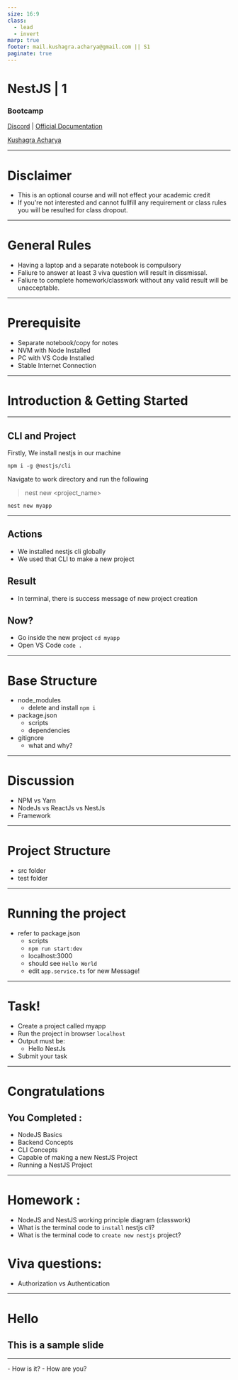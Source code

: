 ```yaml
---
size: 16:9
class:
  - lead
  - invert
marp: true
footer: mail.kushagra.acharya@gmail.com || S1
paginate: true
---
```


# NestJS | 1

### Bootcamp

[Discord](https://discord.gg/URhAqbTEJb) | [Official Documentation](https://docs.nestjs.com/)

[Kushagra Acharya](https://www.linkedin.com/in/kushagraacharya/)

---

# Disclaimer

- This is an optional course and will not effect your academic credit
- If you're not interested and cannot fullfill any requirement or class rules you will be resulted for class dropout.

---

# General Rules

- Having a laptop and a separate notebook is compulsory
- Faliure to answer at least 3 viva question will result in dissmissal.
- Faliure to complete homework/classwork without any valid result will be unacceptable.

---

# Prerequisite

- Separate notebook/copy for notes
- NVM with Node Installed
- PC with VS Code Installed
- Stable Internet Connection

---

# Introduction & Getting Started

---

## CLI and Project

Firstly, We install nestjs in our machine

```
npm i -g @nestjs/cli
```

Navigate to work directory and run the following

> nest new <project_name>

```
nest new myapp
```

---

## Actions

- We installed nestjs cli globally
- We used that CLI to make a new project

## Result

- In terminal, there is success message of new project creation

## Now?

- Go inside the new project `cd myapp`
- Open VS Code `code .`

---

# Base Structure

- node_modules
  - delete and install `npm i`
- package.json
  - scripts
  - dependencies
- gitignore
  - what and why?

---

# Discussion

- NPM vs Yarn
- NodeJs vs ReactJs vs NestJs
- Framework

---

# Project Structure

- src folder
- test folder

---

# Running the project

- refer to package.json
  - scripts
  - `npm run start:dev`
  - localhost:3000
  - should see `Hello World`
  - edit `app.service.ts` for new Message!

---

# Task!

- Create a project called myapp
- Run the project in browser `localhost`
- Output must be:
  - Hello NestJs
- Submit your task

---

# Congratulations

## You Completed :

- NodeJS Basics
- Backend Concepts
- CLI Concepts
- Capable of making a new NestJS Project
- Running a NestJS Project

---

# Homework :

- NodeJS and NestJS working principle diagram (classwork)
- What is the terminal code to `install` nestjs cli?
- What is the terminal code to `create new nestjs` project?

# Viva questions:

- Authorization vs Authentication

---

# Hello

## This is a sample slide

<hr>
- How is it?
- How are you?
